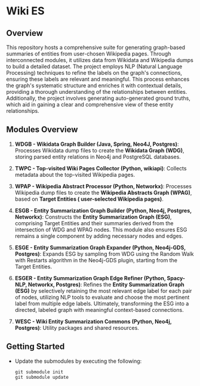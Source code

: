 # Wiki ES

## Overview

This repository hosts a comprehensive suite for generating graph-based summaries of entities from user-chosen Wikipedia
pages. Through interconnected modules, it utilizes data from Wikidata and Wikipedia dumps to build a detailed dataset.
The project employs NLP (Natural Language Processing) techniques to refine the labels on the graph's connections,
ensuring these labels are relevant and meaningful. This process enhances the graph's systematic structure and enriches
it with contextual details, providing a thorough understanding of the relationships between entities.
Additionally, the project involves generating auto-generated ground truths, which aid in gaining a clear and
comprehensive view of these entity relationships.

## Modules Overview

1. **WDGB - Wikidata Graph Builder (Java, Spring, Neo4J, Postgres)**:
   Processes Wikidata dump files to create the **Wikidata Graph (WDG)**, storing parsed entity relations in Neo4j and
   PostgreSQL databases.

2. **TWPC - Top-visited Wiki Pages Collector (Python, wikiapi)**:
   Collects metadata about the top-visited Wikipedia pages.

3. **WPAP - Wikipedia Abstract Processor (Python, Networkx)**:
   Processes Wikipedia dump files to create the **Wikipedia Abstracts Graph (WPAG)**, based on **Target Entities (
   user-selected Wikipedia pages)**.

4. **ESGB - Entity Summarization Graph Builder (Python, Neo4j, Postgres, Networkx)**:
   Constructs the **Entity Summarization Graph (ESG)**, comprising Target Entities and their summaries derived from the
   intersection of WDG and WPAG nodes. This module also ensures ESG remains a single component by adding necessary nodes
   and edges.

5. **ESGE - Entity Summarization Graph Expander (Python, Neo4j-GDS, Postgres)**:
   Expands ESG by sampling from WDG using the Random Walk with Restarts algorithm in the Neo4j-GDS plugin, starting from
   the Target Entities.

6. **ESGER - Entity Summarization Graph Edge Refiner (Python, Spacy-NLP, Networkx, Postgres)**:
   Refines the **Entity Summarization Graph (ESG)** by selectively retaining the most relevant edge label for each
   pair of nodes, utilizing NLP tools to evaluate and choose the most pertinent label from multiple edge labels.
   Ultimately, transforming the ESG into a directed, labeled graph with meaningful context-based connections.

7. **WESC - Wiki Entity Summarization Commons (Python, Neo4j, Postgres)**:
   Utility packages and shared resources.

## Getting Started

- Update the submodules by executing the following:
   ```shell
   git submodule init
   git submodule update
   ```
